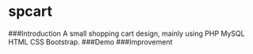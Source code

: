 spcart
==================

###Introduction
A small shopping cart design, mainly using PHP MySQL HTML CSS Bootstrap.
###Demo
###Improvement